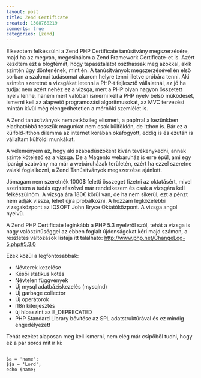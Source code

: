 ```yaml
---
layout: post
title: Zend Certificate
created: 1308768219
comments: true
categories: [zend]
---
```

Elkezdtem felkészülni a Zend PHP Certificate tanúsítvány megszerzésére, majd ha az megvan, megcsinálom a Zend Framework Certificate-et is. Azért kezdtem ezt a blogtémát, hogy tapasztalatot oszthassak meg azokkal, akik szintén úgy döntenének, mint én. A tanúsítványok megszerzésével én első sorban a szakmai tudásomat akarom helyre tenni illetve próbára tenni. Aki szintén szeretné a vizsgákat letenni a PHP-t fejlesztő vállalatnál, az jó ha tudja: nem azért nehéz ez a vizsga, mert a PHP olyan nagyon összetett nyelv lenne, hanem mert valóban ismerni kell a PHP nyelv belső működését, ismerni kell az alapvető programozási algoritmusokat, az MVC tervezési mintán kívül még elengedhetetlen a mérnöki szemlélet is.

A Zend tanúsítványok nemzetközileg elismert, a papírral a kezünkben eladhatóbbá tesszük magunkat nem csak külföldön, de Itthon is. Bár ez a külföld-itthon dilemma az internet korában okafogyott, eddig is és ezután is vállaltam külföldi munkákat.

A véleményem az, hogy aki szabadúszóként kíván tevékenykedni, annak szinte kötelező ez a vizsga. De a Magento webáruház is erre épül, ami egy iparági szabvány ma már a webáruházak területén, ezért ha ezzel szeretne valaki foglalkozni, a Zend Tanúsítványok megszerzése ajánlott.

Jómagam nem szeretnék 1000$ feletti összeget fizetni az oktatásért, mivel szerintem a tudás egy részével már rendelkezem és csak a vizsgára kell felkészülnöm. A vizsga ára 180€ körül van, de ha nem sikerül, ezt a pénzt nem adják vissza, lehet újra próbálkozni. A hozzám legközelebbi vizsgaközpont az IQSOFT John Bryce Oktatóközpont. A vizsga angol nyelvű.

A Zend PHP Certificate leginkább a PHP 5.3 nyelvről szól, tehát a vizsga is nagy valószínűséggel az ebben foglalt újdonságokat kéri majd számon, a részletes változások listája itt található: http://www.php.net/ChangeLog-5.php#5.3.0 

Ezek közül a legfontosabbak:
<ul>
<li>Névterek kezelése</li>
<li>Késői statikus kötés</li>
<li>Névtelen függvények</li>
<li>Új mysql adatbáziskezelés (mysqlnd)</li>
<li>Új garbage collector</li>
<li>Új operátorok</li>
<li>i18n kiterjesztés</li>
<li>új hibaszint az E_DEPRECATED</li>
<li>PHP Standard Library bővítése az SPL adatstruktúrával és ez mindig engedélyezett</li>
</ul>

Tehát ezeket alaposan meg kell ismerni, nem elég már csípőből tudni, hogy ez a pár soros mit ír ki:

<code class="php">
$a = 'name';
$$a = 'Lord';
echo $name;
</code>
